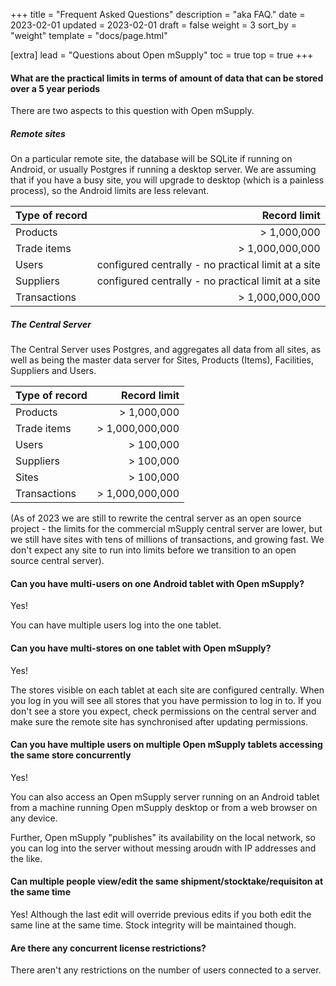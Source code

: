 +++
title = "Frequent Asked Questions"
description = "aka FAQ."
date = 2023-02-01
updated = 2023-02-01
draft = false
weight = 3
sort_by = "weight"
template = "docs/page.html"

[extra]
lead = "Questions about Open mSupply"
toc = true
top = true
+++

#### What are the practical limits in terms of amount of data that can be stored over a 5 year periods

There are two aspects to this question with Open mSupply.

##### Remote sites
On a particular remote site, the database will be SQLite if running on Android, or usually Postgres if running a desktop server. We are assuming that if you have a busy site, you will upgrade to desktop (which is a painless process), so the Android limits are less relevant.

|  Type of record   |  Record limit   |
|-------|-------:|
| Products   | > 1,000,000   |
| Trade items   | > 1,000,000,000   |
| Users   | configured centrally - no practical limit at a site  |
| Suppliers   | configured centrally - no practical limit at a site  |
| Transactions   | > 1,000,000,000    |

##### The Central Server
The Central Server uses Postgres, and aggregates all data from all sites, as well as being the master data server for Sites, Products (Items), Facilities, Suppliers and Users.

|  Type of record   |  Record limit   |
|-------|-------:|
| Products   | > 1,000,000   |
| Trade items   | > 1,000,000,000   |
| Users   | > 100,000   |
| Suppliers   | > 100,000  |
| Sites  | > 100,000   |
| Transactions   | > 1,000,000,000    |

(As of 2023 we are still to rewrite the central server as an open source project - the limits for the commercial mSupply central server are lower, but we still have sites with tens of millions of transactions, and growing fast. We don't expect any site to run into limits before we transition to an open source central server).

#### Can you have multi-users on one Android tablet with Open mSupply?
Yes!

You can have multiple users log into the one tablet.

#### Can you have multi-stores on one tablet with Open mSupply?

Yes!

The stores visible on each tablet at each site are configured centrally.
When you log in you will see all stores that you have permission to log in to.
If you don't see a store you expect, check permissions on the central server and make sure the remote site has synchronised after updating permissions.

#### Can you have multiple users on multiple Open mSupply tablets accessing the same store concurrently

Yes!

You can also access an Open mSupply server running on an Android tablet from a machine running Open mSupply desktop or from a web browser on any device.

Further, Open mSupply "publishes" its availability on the local network, so you can log into the server without messing aroudn with IP addresses and the like.

#### Can multiple people view/edit the same shipment/stocktake/requisiton at the same time
Yes! Although the last edit will override previous edits if you both edit the same line at the same time. Stock integrity will be maintained though.

#### Are there any concurrent license restrictions?

There aren't any restrictions on the number of users connected to a server.
